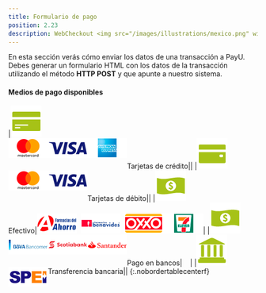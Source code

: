 ```yaml
---
title: Formulario de pago
position: 2.23
description: WebCheckout <img src="/images/illustrations/mexico.png" width="50">
---
```


En esta sección verás cómo enviar los datos de una transacción a PayU. Debes generar un formulario HTML con los datos de la transacción utilizando el método **HTTP POST** y que apunte a nuestro sistema.

#### Medios de pago disponibles

|<img src="/images/illustrations/tarjetas-de-credito.png"><br>Tarjetas de crédito|<img src="/images/illustrations/master.png" align="left"><img src="/images/illustrations/visa.png" align="left"><img src="/images/illustrations/american.png" align="left">|
|<img src="/images/illustrations/tarjetas-de-debito.png"><br>Tarjetas de débito|<img src="/images/illustrations/master.png" align="left"><img src="/images/illustrations/visa.png" align="left">|
|<img src="/images/illustrations/efectivo.png"><br>Efectivo|<img src="/images/illustrations/farmaciasahorro.png">&nbsp;&nbsp;<img src="/images/illustrations/farmaciabenavides.png">&nbsp;&nbsp;<img src="/images/illustrations/oxxo.png"><img src="/images/illustrations/7eleven.png">|
|<img src="/images/illustrations/efectivo.png"><br>Pago en bancos|<img src="/images/illustrations/bancomer.png" align="left">&nbsp;&nbsp;<img src="/images/illustrations/scotiabank.png" align="left">&nbsp;&nbsp;<img src="/images/illustrations/santander.png" align="left">|
|<img src="/images/illustrations/transferencias-bancarias.png"><br>Transferencia bancaria|<img src="/images/illustrations/spei.png" align="left">|
{:.nobordertablecenterf}

